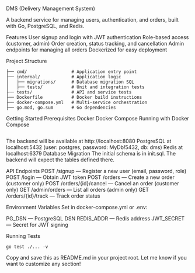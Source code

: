 DMS (Delivery Management System)

A backend service for managing users, authentication, and orders, built with Go, PostgreSQL, and Redis.

Features
User signup and login with JWT authentication
Role-based access (customer, admin)
Order creation, status tracking, and cancellation
Admin endpoints for managing all orders
Dockerized for easy deployment

Project Structure
```.
├── cmd/                 # Application entry point
├── internal/            # Application logic
│   ├── migrations/      # Database migration SQL
│   ├── tests/           # Unit and integration tests
├── tests/               # API and service tests
├── Dockerfile           # Docker build instructions
├── docker-compose.yml   # Multi-service orchestration
├── go.mod, go.sum       # Go dependencies
```

Getting Started
Prerequisites
Docker
Docker Compose
Running with Docker Compose
```docker-compose up --build
```

The backend will be available at http://localhost:8080
PostgreSQL at localhost:5432 (user: postgres, password: MyDb!5432, db: dms)
Redis at localhost:6379
Database Migration
The initial schema is in init.sql. The backend will expect the tables defined there.

API Endpoints
POST /signup — Register a new user (email, password, role)
POST /login — Obtain JWT token
POST /orders — Create a new order (customer only)
POST /orders/{id}/cancel — Cancel an order (customer only)
GET /admin/orders — List all orders (admin only)
GET /orders/{id}/track — Track order status

Environment Variables
Set in docker-compose.yml or .env:

PG_DSN — PostgreSQL DSN
REDIS_ADDR — Redis address
JWT_SECRET — Secret for JWT signing

Running Tests
```
go test ./... -v
```


Copy and save this as README.md in your project root. Let me know if you want to customize any section!

